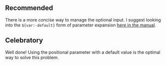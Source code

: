 ## Recommended

There is a more concise way to manage the optional input. I suggest looking into the `${var:-default}` form of parameter expansion [here in the manual](https://www.gnu.org/software/bash/manual/html_node/Shell-Parameter-Expansion.html).

## Celebratory

Well done! Using the positional parameter with a default value is the optimal way to solve this problem.
